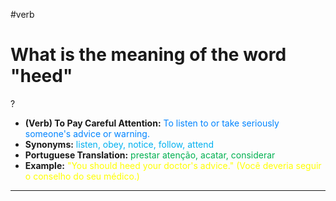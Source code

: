 #verb

# What is the meaning of the word "heed"
?
* **(Verb) To Pay Careful Attention:** <span style="color:rgb(0, 132, 255)">To listen to or take seriously someone's advice or warning.</span>
* **Synonyms:** <span style="color:rgb(0, 176, 240)">listen, obey, notice, follow, attend</span>
* **Portuguese Translation:** <span style="color:rgb(0, 176, 80)">prestar atenção, acatar, considerar</span>
* **Example:** <span style="color:rgb(255, 255, 0)">"You should heed your doctor's advice." (Você deveria seguir o conselho do seu médico.)</span>
---
<!--SR:!2025-06-05,1,230-->
